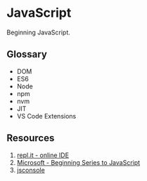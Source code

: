 # JavaScript

Beginning JavaScript.

## Glossary

* DOM 
* ES6 
* Node 
* npm 
* nvm 
* JIT
* VS Code Extensions

## Resources 

1. [repl.it - online IDE](https://repl.it/)
1. [Microsoft - Beginning Series to JavaScript](https://www.youtube.com/watch?v=_EDM5aPVLmo&list=PLlrxD0HtieHhW0NCG7M536uHGOtJ95Ut2&index=1)
1. [jsconsole](https://jsconsole.com/)

